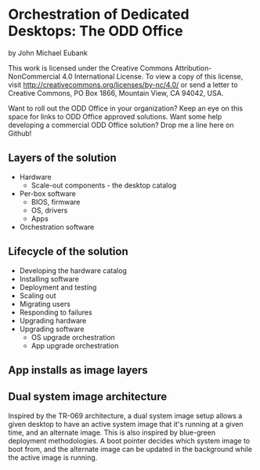 # Orchestration of Dedicated Desktops: The ODD Office
by John Michael Eubank

This work is licensed under the Creative Commons Attribution-NonCommercial 4.0 International License. To view a copy of this license, visit http://creativecommons.org/licenses/by-nc/4.0/ or send a letter to Creative Commons, PO Box 1866, Mountain View, CA 94042, USA.

Want to roll out the ODD Office in your organization? Keep an eye on this space for links to ODD Office approved solutions. Want some help developing a commercial ODD Office solution? Drop me a line here on Github!


## Layers of the solution

* Hardware
  * Scale-out components - the desktop catalog
* Per-box software
  * BIOS, firmware
  * OS, drivers
  * Apps
* Orchestration software

## Lifecycle of the solution

* Developing the hardware catalog
* Installing software
* Deployment and testing
* Scaling out
* Migrating users
* Responding to failures
* Upgrading hardware
* Upgrading software
    * OS upgrade orchestration
    * App upgrade orchestration

## App installs as image layers

## Dual system image architecture

Inspired by the TR-069 architecture, a dual system image setup allows a given desktop to have an active system image that it's running at a given time, and an alternate image. This is also inspired by blue-green deployment methodologies. A boot pointer decides which system image to boot from, and the alternate image can be updated in the background while the active image is running.
